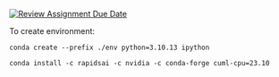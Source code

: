 [![Review Assignment Due Date](https://classroom.github.com/assets/deadline-readme-button-24ddc0f5d75046c5622901739e7c5dd533143b0c8e959d652212380cedb1ea36.svg)](https://classroom.github.com/a/Zksn1waN)

To create environment:
```
conda create --prefix ./env python=3.10.13 ipython

conda install -c rapidsai -c nvidia -c conda-forge cuml-cpu=23.10
```